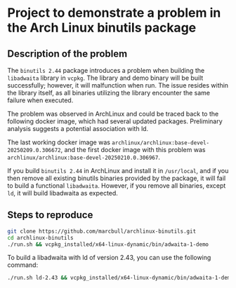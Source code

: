 # Project to demonstrate a problem in the Arch Linux binutils package

## Description of the problem

The `binutils 2.44` package introduces a problem when building the `libadwaita` library in `vcpkg`. The library and demo binary will be built successfully; however, it will malfunction when run. The issue resides within the library itself, as all binaries utilizing the library encounter the same failure when executed.

The problem was observed in ArchLinux and could be traced back to the following docker image, which had several updated packages. Preliminary analysis suggests a potential association with ld.

The last working docker image was `archlinux/archlinux:base-devel-20250209.0.306672`, and the first docker image with this problem was `archlinux/archlinux:base-devel-20250210.0.306967`.

If you build `binutils 2.44` in ArchLinux and install it in `/usr/local`, and if you then remove all existing binutils binaries provided by the package, it will fail to build a functional `libadwaita`. However, if you remove all binaries, except `ld`, it will build libadwaita as expected.

## Steps to reproduce

```bash
git clone https://github.com/marcbull/archlinux-binutils.git
cd archlinux-binutils
./run.sh && vcpkg_installed/x64-linux-dynamic/bin/adwaita-1-demo
```

To build a libadwaita with ld of version 2.43, you can use the following command:

```bash
./run.sh ld-2.43 && vcpkg_installed/x64-linux-dynamic/bin/adwaita-1-demo
```
